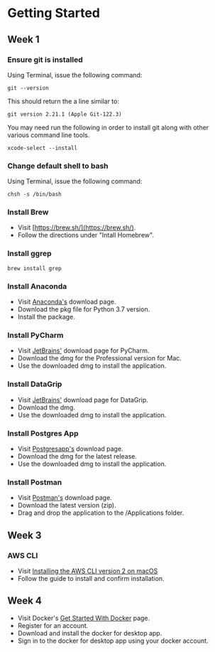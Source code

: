 # Getting Started

## Week 1

### Ensure git is installed 

Using Terminal, issue the following command:
```
git --version
```

This should return the a line similar to:  
```
git version 2.21.1 (Apple Git-122.3)
```

You may need run the following in order to install git along with other various command line tools.
```
xcode-select --install
```


### Change default shell to bash

Using Terminal, issue the following command: 

```
chsh -s /bin/bash
```


### Install Brew

* Visit [https://brew.sh/](https://brew.sh/).
* Follow the directions under "Intall Homebrew".


### Install ggrep

```
brew install grep
```


### Install Anaconda

* Visit [Anaconda's](https://www.anaconda.com/distribution/) download page.
* Download the pkg file for Python 3.7 version.
* Install the package.


### Install PyCharm

* Visit [JetBrains'](https://www.jetbrains.com/pycharm/) download page for PyCharm.
* Download the dmg for the Professional version for Mac.
* Use the downloaded dmg to install the application.


### Install DataGrip

* Visit [JetBrains'](https://www.jetbrains.com/datagrip/) download page for DataGrip.
* Download the dmg.
* Use the downloaded dmg to install the application.


### Install Postgres App

* Visit [Postgresapp's](https://postgresapp.com/downloads.html) download page.
* Download the dmg for the latest release.
* Use the downloaded dmg to install the application.


### Install Postman

* Visit [Postman's](https://www.postman.com/downloads/) download page.
* Download the latest version (zip).
* Drag and drop the application to the /Applications folder.


## Week 3

### AWS CLI

* Visit [Installing the AWS CLI version 2 on macOS](https://docs.aws.amazon.com/cli/latest/userguide/install-cliv2-mac.html)
* Follow the guide to install and confirm installation.

## Week 4 

* Visit Docker's [Get Started With Docker](https://www.docker.com/get-started) page.
* Register for an account.
* Download and install the docker for desktop app.
* Sign in to the docker for desktop app using your docker account.